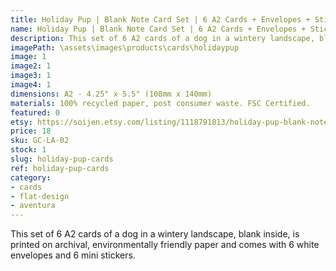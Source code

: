 ```yaml
---
title: Holiday Pup | Blank Note Card Set | 6 A2 Cards + Envelopes + Stickers
name: Holiday Pup | Blank Note Card Set | 6 A2 Cards + Envelopes + Stickers
description: This set of 6 A2 cards of a dog in a wintery landscape, blank inside, is printed on archival, environmentally friendly paper and comes with 6 white envelopes and 6 mini stickers.
imagePath: \assets\images\products\cards\holidaypup
image: 1
image2: 1
image3: 1
image4: 1
dimensions: A2 - 4.25" x 5.5" (108mm x 140mm)
materials: 100% recycled paper, post consumer waste. FSC Certified.
featured: 0
etsy: https://soijen.etsy.com/listing/1118791813/holiday-pup-blank-note-card-set-6-a2?utm_source=Copy&utm_medium=ListingManager&utm_campaign=Share&utm_term=so.lmsm&share_time=1695259992854
price: 18
sku: GC-LA-02
stock: 1
slug: holiday-pup-cards
ref: holiday-pup-cards
category:
- cards
- flat-design
- aventura
---
```

This set of 6 A2 cards of a dog in a wintery landscape, blank inside, is printed on archival, environmentally friendly paper and comes with 6 white envelopes and 6 mini stickers.
